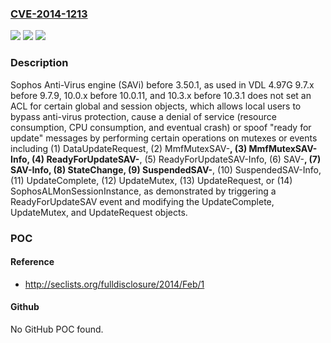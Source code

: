 ### [CVE-2014-1213](https://cve.mitre.org/cgi-bin/cvename.cgi?name=CVE-2014-1213)
![](https://img.shields.io/static/v1?label=Product&message=n%2Fa&color=blue)
![](https://img.shields.io/static/v1?label=Version&message=n%2Fa&color=blue)
![](https://img.shields.io/static/v1?label=Vulnerability&message=n%2Fa&color=brighgreen)

### Description

Sophos Anti-Virus engine (SAVi) before 3.50.1, as used in VDL 4.97G 9.7.x before 9.7.9, 10.0.x before 10.0.11, and 10.3.x before 10.3.1 does not set an ACL for certain global and session objects, which allows local users to bypass anti-virus protection, cause a denial of service (resource consumption, CPU consumption, and eventual crash) or spoof "ready for update" messages by performing certain operations on mutexes or events including (1) DataUpdateRequest, (2) MmfMutexSAV-****, (3) MmfMutexSAV-Info, (4) ReadyForUpdateSAV-****, (5) ReadyForUpdateSAV-Info, (6) SAV-****, (7) SAV-Info, (8) StateChange, (9) SuspendedSAV-****, (10) SuspendedSAV-Info, (11) UpdateComplete, (12) UpdateMutex, (13) UpdateRequest, or (14) SophosALMonSessionInstance, as demonstrated by triggering a ReadyForUpdateSAV event and modifying the UpdateComplete, UpdateMutex, and UpdateRequest objects.

### POC

#### Reference
- http://seclists.org/fulldisclosure/2014/Feb/1

#### Github
No GitHub POC found.

